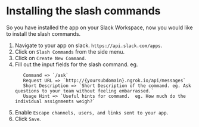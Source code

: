 # Installing the slash commands
So you have installed the app on your Slack Workspace, now you would like to install the slash commands.
1. Navigate to your app on slack. `https://api.slack.com/apps`.
2. Click on `Slash Commands` from the side menu.
3. Click on `Create New Command`.
4. Fill out the input fields for the slash command.
   eg.
   ```
      Command => `/ask`
      Request URL => `http://{yoursubdomain}.ngrok.io/api/messages`
      Short Description => `Short Description of the command. eg. Ask questions to your team without feeling embarrassed.`
      Usage Hint => `Useful hints for command.  eg. How much do the individual assignments weigh?`
   ```
5. Enable `Escape channels, users, and links sent to your app`.
6. Click `Save`.